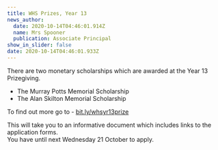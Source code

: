 ```yaml
---
title: WHS Prizes, Year 13
news_author:
  date: 2020-10-14T04:46:01.914Z
  name: Mrs Spooner
  publication: Associate Principal
show_in_slider: false
date: 2020-10-14T04:46:01.933Z
---
```

<!--StartFragment-->

There are two monetary scholarships which are awarded at the Year 13 Prizegiving.

* The Murray Potts Memorial Scholarship
* The Alan Skilton Memorial Scholarship

To find out more go to - [bit.ly/whsyr13prize](https://drive.google.com/file/d/1FouUe7CukcviOfJn_Azb6oQH0QsPwYpo/view)

This will take you to an informative document which includes links to the application forms.  
You have until next Wednesday 21 October to apply.

<!--EndFragment-->